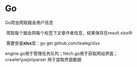 # Go

Go爬虫爬取掘金用户信息

​	爬取每个掘金网每个标签下文章作者信息，结果保存在result.xlsx中

​	需要安装**xlsx**库：go get github.com/tealeg/xlsx

​	engine.go用于管理任务队列；fetch.go用于获取网站界面；crawler\juejin\parser 用于提取界面数据

​	

